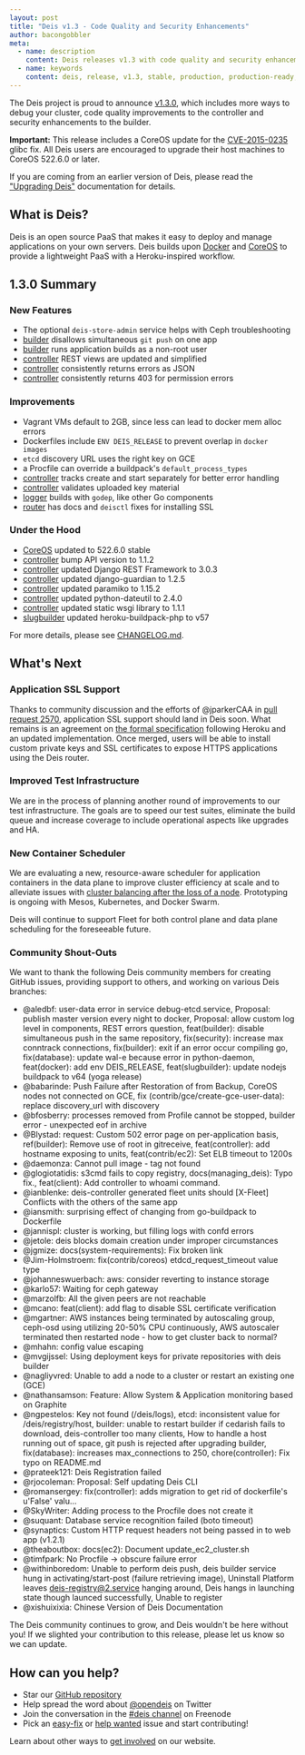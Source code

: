 ```yaml
---
layout: post
title: "Deis v1.3 - Code Quality and Security Enhancements"
author: bacongobbler
meta:
  - name: description
    content: Deis releases v1.3 with code quality and security enhancements.
  - name: keywords
    content: deis, release, v1.3, stable, production, production-ready, paas, private paas, heroku, github, docker, coreos, opdemand, enterprise
---
```


The Deis project is proud to announce [v1.3.0](https://github.com/deis/deis/releases/tag/v1.3.0), which includes more ways to debug your cluster, code quality improvements to the controller and security enhancements to the builder.

**Important:** This release includes a CoreOS update for the [CVE-2015-0235](http://web.nvd.nist.gov/view/vuln/detail?vulnId=CVE-2015-0235) glibc fix. All Deis users are encouraged to upgrade their host machines to CoreOS 522.6.0 or later.

<!--more-->

If you are coming from an earlier version of Deis, please read the ["Upgrading Deis"](http://docs.deis.io/en/latest/managing_deis/upgrading-deis/) documentation for details.

## What is Deis?

Deis is an open source PaaS that makes it easy to deploy and manage applications on your own servers. Deis builds upon [Docker](http://docker.io/) and [CoreOS](https://coreos.com/) to provide a lightweight PaaS with a Heroku-inspired workflow.

## 1.3.0 Summary

### New Features

- The optional `deis-store-admin` service helps with Ceph troubleshooting
- [builder](https://github.com/deis/deis/blob/master/builder) disallows simultaneous `git push` on one app
- [builder](https://github.com/deis/deis/blob/master/builder) runs application builds as a non-root user
- [controller](https://github.com/deis/deis/blob/master/controller) REST views are updated and simplified
- [controller](https://github.com/deis/deis/blob/master/controller) consistently returns errors as JSON
- [controller](https://github.com/deis/deis/blob/master/controller) consistently returns 403 for permission errors


### Improvements

- Vagrant VMs default to 2GB, since less can lead to docker mem alloc errors
- Dockerfiles include `ENV DEIS_RELEASE` to prevent overlap in `docker images`
- `etcd` discovery URL uses the right key on GCE
- a Procfile can override a buildpack's `default_process_types`
- [controller](https://github.com/deis/deis/blob/master/controller) tracks create and start separately for better error handling
- [controller](https://github.com/deis/deis/blob/master/controller) validates uploaded key material
- [logger](https://github.com/deis/deis/blob/master/logger) builds with `godep`, like other Go components
- [router](https://github.com/deis/deis/blob/master/router) has docs and `deisctl` fixes for installing SSL


### Under the Hood

- [CoreOS](https://coreos.com/releases/) updated to 522.6.0 stable
- [controller](https://github.com/deis/deis/blob/master/controller) bump API version to 1.1.2
- [controller](https://github.com/deis/deis/blob/master/controller) updated Django REST Framework to 3.0.3
- [controller](https://github.com/deis/deis/blob/master/controller) updated django-guardian to 1.2.5
- [controller](https://github.com/deis/deis/blob/master/controller) updated paramiko to 1.15.2
- [controller](https://github.com/deis/deis/blob/master/controller) updated python-dateutil to 2.4.0
- [controller](https://github.com/deis/deis/blob/master/controller) updated static wsgi library to 1.1.1
- [slugbuilder](https://github.com/deis/deis/tree/master/builder/image/slugbuilder) updated heroku-buildpack-php to v57

For more details, please see [CHANGELOG.md](https://github.com/deis/deis/blob/master/CHANGELOG.md).

## What's Next

### Application SSL Support

Thanks to community discussion and the efforts of @jparkerCAA in [pull request 2570](https://github.com/deis/deis/pull/2570), application SSL support should land in Deis soon. What remains is an agreement on [the formal specification](https://github.com/deis/deis/pull/2911) following Heroku and an updated implementation. Once merged, users will be able to install custom private keys and SSL certificates to expose HTTPS applications using the Deis router.

### Improved Test Infrastructure

We are in the process of planning another round of improvements to our test infrastructure.  The goals are to speed our test suites, eliminate the build queue and increase coverage to include operational aspects like upgrades and HA.

### New Container Scheduler

We are evaluating a new, resource-aware scheduler for application containers in the data plane to improve cluster efficiency at scale and to alleviate issues with [cluster balancing after the loss of a node](https://github.com/deis/deis/issues/2920). Prototyping is ongoing with Mesos, Kubernetes, and Docker Swarm.

Deis will continue to support Fleet for both control plane and data plane scheduling for the foreseeable future.

### Community Shout-Outs

We want to thank the following Deis community members for creating GitHub issues,
providing support to others, and working on various Deis branches:

- @aledbf: user-data error in service debug-etcd.service, Proposal: publish master version every night to docker, Proposal: allow custom log level in components, REST errors question, feat(builder): disable simultaneous push in the same repository, fix(security): increase max conntrack connections, fix(builder): exit if an error occur compiling go, fix(database): update wal-e because error in python-daemon, feat(docker): add env DEIS_RELEASE, feat(slugbuilder): update nodejs buildpack to v64 (yoga release)
- @babarinde: Push Failure after Restoration of from Backup, CoreOS nodes not connected on GCE, fix (contrib/gce/create-gce-user-data): replace discovery_url with discovery
- @bfosberry: processes removed from Profile cannot be stopped, builder error - unexpected eof in archive
- @Blystad: request: Custom 502 error page on per-application basis, ref(builder): Remove use of root in gitreceive, feat(controller): add hostname exposing to units, feat(contrib/ec2): Set ELB timeout to 1200s
- @daemonza: Cannot pull image - tag not found
- @glogiotatidis: s3cmd fails to copy registry, docs(managing_deis): Typo fix., feat(client): Add controller to whoami command.
- @ianblenke: deis-controller generated fleet units should [X-Fleet] Conflicts with the others of the same app
- @iansmith: surprising effect of changing from go-buildpack to Dockerfile
- @jannispl: cluster is working, but filling logs with confd errors
- @jetole: deis blocks domain creation under improper circumstances
- @jgmize: docs(system-requirements): Fix broken link
- @Jim-Holmstroem: fix(contrib/coreos) etdcd_request_timeout value type
- @johanneswuerbach: aws: consider reverting to instance storage
- @karlo57: Waiting for ceph gateway
- @marzolfb: All the given peers are not reachable
- @mcano: feat(client): add flag to disable SSL certificate verification
- @mgartner: AWS instances being terminated by autoscaling group, ceph-osd using utilizing 20-50% CPU continuously, AWS autoscaler terminated then restarted node - how to get cluster back to normal?
- @mhahn: config value escaping
- @mvgijssel: Using deployment keys for private repositories with deis builder
- @nagliyvred: Unable to add a node to a cluster or restart an existing one (GCE)
- @nathansamson: Feature: Allow System & Application monitoring based on Graphite
- @ngpestelos: Key not found (/deis/logs), etcd: inconsistent value for /deis/registry/host, builder: unable to restart builder if cedarish fails to download, deis-controller too many clients, How to handle a host running out of space, git push is rejected after upgrading builder, fix(database): increases max_connections to 250, chore(controller): Fix typo on README.md
- @prateek121: Deis Registration failed
- @rjocoleman: Proposal: Self updating Deis CLI
- @romansergey: fix(controller): adds migration to get rid of dockerfile's u'False' valu...
- @SkyWriter: Adding process to the Procfile does not create it
- @suquant: Database service recognition failed (boto timeout)
- @synaptics: Custom HTTP request headers not being passed in to web app (v1.2.1)
- @theaboutbox: docs(ec2): Document update_ec2_cluster.sh
- @timfpark: No Procfile -> obscure failure error
- @withinboredom: Unable to perform deis push, deis builder service hung in activating/start-post (failure retrieving image), Uninstall Platform leaves deis-registry@2.service hanging around, Deis hangs in launching state though launced successfully, Unable to register
- @xishuixixia: Chinese Version of Deis Documentation

The Deis community continues to grow, and Deis wouldn't be here without you! If we slighted your contribution to this release, please let us know so we can update.

## How can you help?

* Star our [GitHub repository](https://github.com/opdemand/deis)
* Help spread the word about [@opendeis](http://twitter.com/opendeis) on Twitter
* Join the conversation in the [#deis channel](https://botbot.me/freenode/deis/) on Freenode
* Pick an [easy-fix](https://github.com/deis/deis/labels/easy-fix) or [help wanted](https://github.com/deis/deis/labels/help%20wanted) issue and start contributing!

Learn about other ways to [get involved](http://deis.io/get-involved/) on our website.
